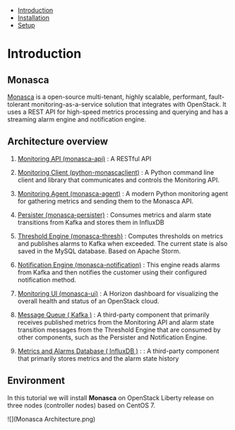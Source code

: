 * [Introduction](README.md)
* [Installation](install.md)
* [Setup](setup.md)

# Introduction


## Monasca

[Monasca](http://monasca.io/) is a open-source multi-tenant, highly scalable, performant, fault-tolerant monitoring-as-a-service solution that integrates with OpenStack. It uses a REST API for high-speed metrics processing and querying and has a streaming alarm engine and notification engine. 


## Architecture overview


1. [Monitoring API (monasca-api)](https://github.com/openstack/monasca-api) : A RESTful API

2. [Monitoring Client (python-monascaclient)](https://github.com/openstack/python-monascaclient/) : A Python command line client and library that communicates and controls the Monitoring API.

3. [Monitoring Agent (monasca-agent)](https://github.com/openstack/monasca-agent) : A modern Python monitoring agent for gathering metrics and sending them to the Monasca API.

4. [Persister (monasca-persister)](https://github.com/openstack/monasca-persister) : Consumes metrics and alarm state transitions from Kafka and stores them in InfluxDB

5. [Threshold Engine (monasca-thresh)](https://github.com/openstack/monasca-thresh) : Computes thresholds on metrics and publishes alarms to Kafka when exceeded. The current state is also saved in the MySQL database. Based on Apache Storm.

6. [Notification Engine (monasca-notification)](https://github.com/openstack/monasca-notification) : This engine reads alarms from Kafka and then notifies the customer using their configured notification method.

7. [Monitoring UI (monasca-ui)](https://github.com/openstack/monasca-ui) : A Horizon dashboard for visualizing the overall health and status of an OpenStack cloud.

8. [Message Queue ( Kafka )](http://kafka.apache.org/) : A third-party component that primarily receives published metrics from the Monitoring API and alarm state transition messages from the Threshold Engine that are consumed by other components, such as the Persister and Notification Engine.

9. [Metrics and Alarms Database ( InfluxDB )](https://influxdata.com/) : : A third-party component that primarily stores metrics and the alarm state history


## Environment

In this tutorial we will install **Monasca** on OpenStack Liberty release on three nodes (controller nodes) based on CentOS 7.

![](Monasca Architecture.png)







